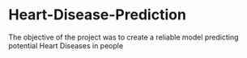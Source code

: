 # Heart-Disease-Prediction
The objective of the project was to create a reliable model predicting potential Heart Diseases in people
